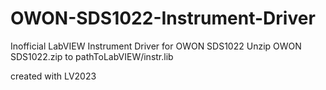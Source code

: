 # OWON-SDS1022-Instrument-Driver
Inofficial LabVIEW Instrument Driver for OWON SDS1022
Unzip OWON SDS1022.zip to pathToLabVIEW/instr.lib

created with LV2023
